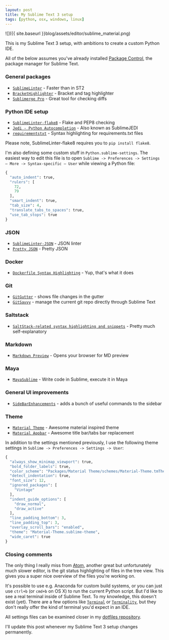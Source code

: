 ```yaml
---
layout: post
title: My Sublime Text 3 setup
tags: [python, osx, windows, linux]
---
```


![]({{ site.baseurl }}blog/assets/editor/sublime_material.png)

This is my Sublime Text 3 setup, with ambitions to create a custom Python IDE.

<!-- more -->

All of the below assumes you've already installed [Package Control](https://packagecontrol.io), the package manager for Sublime Text.

### General packages

* [`SublimeLinter`](http://www.sublimelinter.com/en/latest/) - Faster than in ST2
* [`BracketHighlighter`](https://github.com/facelessuser/BracketHighlighter) - Bracket and tag highlighter
* [`Sublimerge Pro`](http://www.sublimerge.com) - Great tool for checking diffs

### Python IDE setup

* [`SublimeLinter-flake8`](https://github.com/SublimeLinter/SublimeLinter-flake8) - Flake and PEP8 checking
* [`Jedi - Python Autocompletion`](https://github.com/srusskih/SublimeJEDI) - Also known as SublimeJEDI
* [`requirementstxt`](https://github.com/wuub/requirementstxt) - Syntax highlighting for requirements.txt files

Please note, SublimeLinter-flake8 requires you to `pip install flake8`.

I'm also defining some custom stuff in `Python.sublime-settings`. The easiest way to edit this file is to open `Sublime -> Preferences -> Settings – More -> Syntax-specific – User` while viewing a Python file:

```python
{
  "auto_indent": true,
  "rulers": [
    72,
    79
  ],
  "smart_indent": true,
  "tab_size": 4,
  "translate_tabs_to_spaces": true,
  "use_tab_stops": true
}
```

### JSON

* [`SublimeLinter-JSON`](https://github.com/SublimeLinter/SublimeLinter-json) - JSON linter
* [`Pretty JSON`](https://github.com/dzhibas/SublimePrettyJson) - Pretty JSON

### Docker

* [`Dockerfile Syntax Highlighting`](https://github.com/asbjornenge/Docker.tmbundle) - Yup, that's what it does

### Git

* [`GitGutter`](https://github.com/jisaacks/GitGutter) - shows file changes in the gutter
* [`GitSavvy`](https://github.com/divmain/GitSavvy) - manage the current git repo directly through Sublime Text

### Saltstack

* [`SaltStack-related syntax highlighting and snippets`](https://github.com/saltstack/sublime-text) - Pretty much self-explanatory

### Markdown

* [`Markdown Preview`](https://github.com/revolunet/sublimetext-markdown-preview) - Opens your browser for MD preview

### Maya

* [`MayaSublime`](https://github.com/justinfx/MayaSublime) - Write code in Sublime, execute it in Maya

### General UI improvements

* [`SideBarEnhancements`](https://github.com/titoBouzout/SideBarEnhancements) - adds a bunch of useful commands to the sidebar

### Theme

* [`Material Theme`](https://github.com/equinusocio/material-theme) - Awesome material inspired theme
* [`Material Appbar`](https://github.com/equinusocio/material-theme-appbar) - Awesome title bar/tabs bar replacement

In addition to the settings mentioned previously, I use the following theme settings in `Sublime -> Preferences -> Settings -> User`:

```python
{
  "always_show_minimap_viewport": true,
  "bold_folder_labels": true,
  "color_scheme": "Packages/Material Theme/schemes/Material-Theme.tmTheme",
  "detect_indentation": true,
  "font_size": 12,
  "ignored_packages": [
    "Vintage"
  ],
  "indent_guide_options": [
    "draw_normal",
    "draw_active"
  ],
  "line_padding_bottom": 3,
  "line_padding_top": 3,
  "overlay_scroll_bars": "enabled",
  "theme": "Material-Theme.sublime-theme",
  "wide_caret": true
}
```

### Closing comments

The only thing I really miss from [Atom](https://www.atom.io), another great but unfortunately much slower editor, is the git status highlighting of files in the tree view. This gives you a super nice overview of the files you're working on.

It's possible to use e.g. Anaconda for custom build systems, or you can just use `ctrl+b` (or `cmd+b` on OS X) to run the current Python script. But I'd like to see a real terminal inside of Sublime Text. To my knowledge, this doesn't exist (yet). There are a few options like [`Terminal`](https://github.com/wbond/sublime_terminal) or [`Terminality`](https://github.com/spywhere/Terminality), but they don't really offer the kind of terminal you'd expect in an IDE.

All settings files can be examined closer in my [dotfiles repository](https://github.com/fredrikaverpil/dotfiles).

I'll update this post whenever my Sublime Text 3 setup changes permanently.